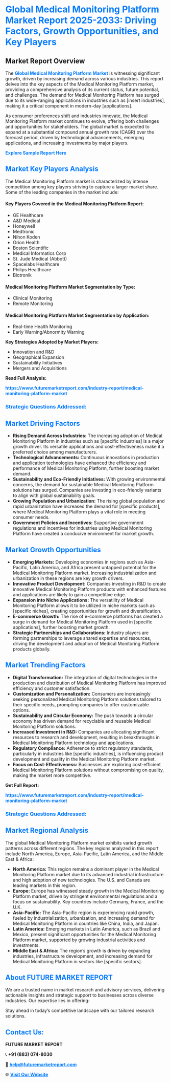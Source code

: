 <h1 style="color: #007BFF;">Global Medical Monitoring Platform Market Report 2025-2033: Driving Factors, Growth Opportunities, and Key Players</h1>

<section id="overview">
<h2>Market Report Overview</h2>
<p>The <a href="https://www.futuremarketreport.com/industry-report/medical-monitoring-platform-market" style="color: #007BFF; text-decoration: none;"><strong>Global Medical Monitoring Platform Market</strong></a> is witnessing significant growth, driven by increasing demand across various industries. This report delves into the key aspects of the Medical Monitoring Platform market, providing a comprehensive analysis of its current status, future potential, and challenges. The demand for Medical Monitoring Platform has surged due to its wide-ranging applications in industries such as [insert industries], making it a critical component in modern-day [applications].</p>
<p>As consumer preferences shift and industries innovate, the Medical Monitoring Platform market continues to evolve, offering both challenges and opportunities for stakeholders. The global market is expected to expand at a substantial compound annual growth rate (CAGR) over the forecast period, driven by technological advancements, emerging applications, and increasing investments by major players.</p>
</section>

<section id="overview">
<p><a href="https://www.futuremarketreport.com/request-sample/reportId=27731" style="color: #007BFF; text-decoration: none;"><strong>Explore Sample Report Here</strong></a></p>
</section>

<section id="key-players">
<h2 style="color: #007BFF;">Market Key Players Analysis</h2>
<p>The Medical Monitoring Platform market is characterized by intense competition among key players striving to capture a larger market share. Some of the leading companies in the market include:</p>
<h4>Key Players Covered in the Medical Monitoring Platform Report:</h4>
<ul><li>GE Healthcare</li><li>A&amp;D Medical</li><li>Honeywell</li><li>Medtronic</li><li>Nihon Koden</li><li>Orion Health</li><li>Boston Scientific</li><li>Medical Informatics Corp</li><li>St. Jude Medical (Abbott)</li><li>Spacelabs Healthcare</li><li>Philips Healthcare</li><li>Biotronik</li></ul>
<h4>Medical Monitoring Platform Market Segmentation by Type:</h4>
<ul><li>Clinical Monitoring</li><li>Remote Monitoring</li></ul>

<h4>Medical Monitoring Platform Market Segmentation by Application:</h4>
<ul><li>Real-time Health Monitoring</li><li>Early Warning/Abnormity Warning</li></ul>
<p><strong>Key Strategies Adopted by Market Players:</strong></p>
<ul>
<li>Innovation and R&D</li>
<li>Geographical Expansion</li>
<li>Sustainability Initiatives</li>
<li>Mergers and Acquisitions</li>
</ul>
</section>

<section>
<p><strong>Read Full Analysis: </strong></p><a href="https://www.futuremarketreport.com/industry-report/medical-monitoring-platform-market" style="color: #007BFF; text-decoration: none;"><strong>https://www.futuremarketreport.com/industry-report/medical-monitoring-platform-market</strong></a>
<h3 style="color: #007BFF;">Strategic Questions Addressed:</h3>
</section>

<section id="driving-factors">
<h2 style="color: #007BFF;">Market Driving Factors</h2>
<ul>
<li><strong>Rising Demand Across Industries:</strong> The increasing adoption of Medical Monitoring Platform in industries such as [specific industries] is a major growth driver. Its versatile applications and cost-effectiveness make it a preferred choice among manufacturers.</li>
<li><strong>Technological Advancements:</strong> Continuous innovations in production and application technologies have enhanced the efficiency and performance of Medical Monitoring Platform, further boosting market demand.</li>
<li><strong>Sustainability and Eco-Friendly Initiatives:</strong> With growing environmental concerns, the demand for sustainable Medical Monitoring Platform solutions has surged. Companies are investing in eco-friendly variants to align with global sustainability goals.</li>
<li><strong>Growing Population and Urbanization:</strong> The rising global population and rapid urbanization have increased the demand for [specific products], where Medical Monitoring Platform plays a vital role in meeting consumer needs.</li>
<li><strong>Government Policies and Incentives:</strong> Supportive government regulations and incentives for industries using Medical Monitoring Platform have created a conducive environment for market growth.</li>
</ul>
</section>

<section id="growth-opportunities">
<h2 style="color: #007BFF;">Market Growth Opportunities</h2>
<ul>
<li><strong>Emerging Markets:</strong> Developing economies in regions such as Asia-Pacific, Latin America, and Africa present untapped potential for the Medical Monitoring Platform market. Increasing industrialization and urbanization in these regions are key growth drivers.</li>
<li><strong>Innovative Product Development:</strong> Companies investing in R&D to create innovative Medical Monitoring Platform products with enhanced features and applications are likely to gain a competitive edge.</li>
<li><strong>Expansion into Niche Applications:</strong> The versatility of Medical Monitoring Platform allows it to be utilized in niche markets such as [specific niches], creating opportunities for growth and diversification.</li>
<li><strong>E-commerce Growth:</strong> The rise of e-commerce platforms has created a surge in demand for Medical Monitoring Platform used in [specific applications], further boosting market growth.</li>
<li><strong>Strategic Partnerships and Collaborations:</strong> Industry players are forming partnerships to leverage shared expertise and resources, driving the development and adoption of Medical Monitoring Platform products globally.</li>
</ul>
</section>

<section id="trending-factors">
<h2 style="color: #007BFF;">Market Trending Factors</h2>
<ul>
<li><strong>Digital Transformation:</strong> The integration of digital technologies in the production and distribution of Medical Monitoring Platform has improved efficiency and customer satisfaction.</li>
<li><strong>Customization and Personalization:</strong> Consumers are increasingly seeking personalized Medical Monitoring Platform solutions tailored to their specific needs, prompting companies to offer customizable options.</li>
<li><strong>Sustainability and Circular Economy:</strong> The push towards a circular economy has driven demand for recyclable and reusable Medical Monitoring Platform solutions.</li>
<li><strong>Increased Investment in R&D:</strong> Companies are allocating significant resources to research and development, resulting in breakthroughs in Medical Monitoring Platform technology and applications.</li>
<li><strong>Regulatory Compliance:</strong> Adherence to strict regulatory standards, particularly in industries like [specific industries], is influencing product development and quality in the Medical Monitoring Platform market.</li>
<li><strong>Focus on Cost-Effectiveness:</strong> Businesses are exploring cost-efficient Medical Monitoring Platform solutions without compromising on quality, making the market more competitive.</li>
</ul>
</section>

<section>
<p><strong>Get Full Report: </strong></p><a href="https://www.futuremarketreport.com/industry-report/medical-monitoring-platform-market" style="color: #007BFF; text-decoration: none;"><strong>https://www.futuremarketreport.com/industry-report/medical-monitoring-platform-market</strong></a>
<h3 style="color: #007BFF;">Strategic Questions Addressed:</h3>
</section>


<section id="regional-analysis">
<h2 style="color: #007BFF;">Market Regional Analysis</h2>
<p>The global Medical Monitoring Platform market exhibits varied growth patterns across different regions. The key regions analyzed in this report include North America, Europe, Asia-Pacific, Latin America, and the Middle East & Africa:</p>
<ul>
<li><strong>North America:</strong> This region remains a dominant player in the Medical Monitoring Platform market due to its advanced industrial infrastructure and high adoption of new technologies. The U.S. and Canada are leading markets in this region.</li>
<li><strong>Europe:</strong> Europe has witnessed steady growth in the Medical Monitoring Platform market, driven by stringent environmental regulations and a focus on sustainability. Key countries include Germany, France, and the U.K.</li>
<li><strong>Asia-Pacific:</strong> The Asia-Pacific region is experiencing rapid growth, fueled by industrialization, urbanization, and increasing demand for Medical Monitoring Platform in countries like China, India, and Japan.</li>
<li><strong>Latin America:</strong> Emerging markets in Latin America, such as Brazil and Mexico, present significant opportunities for the Medical Monitoring Platform market, supported by growing industrial activities and investments.</li>
<li><strong>Middle East & Africa:</strong> The region’s growth is driven by expanding industries, infrastructure development, and increasing demand for Medical Monitoring Platform in sectors like [specific sectors].</li>
</ul>
</section>

<footer>
<h2 style="color: #007BFF;">About FUTURE MARKET REPORT</h2>
<p>We are a trusted name in market research and advisory services, delivering actionable insights and strategic support to businesses across diverse industries. Our expertise lies in offering:</p>

<p>Stay ahead in today’s competitive landscape with our tailored research solutions.</p>

<h2 style="color: #007BFF;">Contact Us:</h2>
<p><strong>FUTURE MARKET REPORT</strong></p>
<p>📞 <strong>+91 (883) 074-8030</strong></p>
<p>📧 <strong><a href="mailto:help@futuremarketreport.com" style="color: #007BFF;">help@futuremarketreport.com</a></strong></p>
<p>🌐 <strong><a href="https://www.futuremarketreport.com/" style="color: #007BFF;">Visit Our Website</a></strong></p>
</footer>